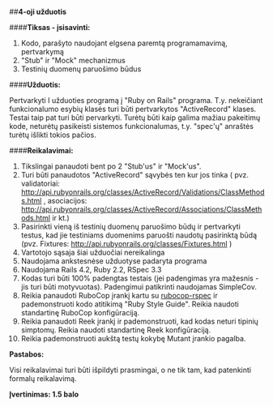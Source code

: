 ##**4-oji užduotis**

####**Tiksas - įsisavinti:**
  1. Kodo, parašyto naudojant elgsena paremtą programamavimą, pertvarkymą
  2. "Stub" ir "Mock" mechanizmus 
  3. Testinių duomenų paruošimo būdus

####**Užduotis:**

  Pertvarkyti I užduoties programą į "Ruby on Rails" programa. T.y. nekeičiant funkcionalumo esybių klasės turi būti pertvarkytos "ActiveRecord" klases. Testai taip pat turi būti pervarkyti. Turėtų būti kaip galima mažiau pakeitimų kode, neturėtų pasikeisti sistemos funkcionalumas, t.y. "spec'ų" anraštės turėtų išlikti tokios pačios.

####**Reikalavimai:**
  1. Tikslingai panaudoti bent po 2 "Stub'us" ir "Mock'us".
  2. Turi būti panaudotos "ActiveRecord" sąvybės ten kur jos tinka ( pvz. validatoriai: http://api.rubyonrails.org/classes/ActiveRecord/Validations/ClassMethods.html , asociacijos: http://api.rubyonrails.org/classes/ActiveRecord/Associations/ClassMethods.html ir kt.)
  3. Pasirinkti vieną iš testinių duomenų paruošimo būdų ir pertvarkyti testus, kad jie testiniams duomenims paruošti naudotų pasirinktą būdą (pvz. Fixtures: http://api.rubyonrails.org/classes/Fixtures.html )
  4. Vartotojo sąsaja šiai užduočiai nereikalinga
  5. Naudojama ankstesnėse užduotyse padaryta programa
  6. Naudojama Rails 4.2, Ruby 2.2, RSpec 3.3
  7. Kodas turi būti 100% padengtas testais (jei padengimas yra mažesnis - jis turi būti motyvuotas). Padengimui patikrinti naudojamas SimpleCov. 
  8. Reikia panaudoti RuboCop įrankį kartu su [rubocop-rspec](https://github.com/backus/rubocop-rspec) ir pademonstruoti kodo atitikimą "Ruby Style Guide". Reikia naudoti standartinę RuboCop konfigūraciją.
  9. Reikia panaudoti Reek įrankį ir pademonstruoti, kad kodas neturi tipinių simptomų. Reikia naudoti standartinę Reek konfigūraciją.
 10. Reikia pademonstruoti aukštą testų kokybę Mutant įrankio pagalba.
  
**Pastabos:**

Visi reikalavimai turi būti išpildyti prasmingai, o ne tik tam, kad patenkinti formalų reikalavimą.

**Įvertinimas: 1.5 balo**
